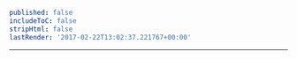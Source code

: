 ```yaml
published: false
includeToC: false
stripHtml: false
lastRender: '2017-02-22T13:02:37.221767+00:00'

```
---




































































